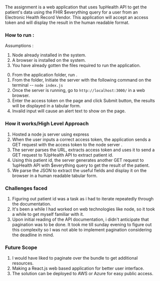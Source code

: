 The assignment is a  web application that uses 1upHealth API to get the patient's data using the FHIR $everything query for a user from an Electronic Health Record Vendor. 
This application will accept an access token and will display the result in the human readable format.

### How to run :
Assumptions : 
1) Node already installed in the system.
2) A browser is installed on the system.
3) You have already gotten the files required to run the application. 

0. From the application folder, run <npm init>.
1. From the folder, Initiate the server with the following command on the terminal -- `node index.js`
2. Once the server is running, go to `http://localhost:3000/` in a web browser.
3. Enter the access token on the page and click Submit button, the results will be displayed in a tabular form.
4. Invalid input will cause an alert text to show on the page.

### How it works/High Level Approach
1. Hosted a node js server using express
2. When the user inputs a correct access token, the application sends a GET request with the access token to the node server .
3. The server parses the URL, extracts access token and uses it to send a GET request to 1UpHealth API to extract patient id. 
4. Using this patient id, the server generates another GET request to 1upHealth API with $everything query to get the result of the patient.
5. We parse the JSON to extract the useful fields and display it on the browser in a human readable tabular form.

### Challenges faced
1. Figuring out patient id was a task as i had to iterate repeatedly through the documentation.
2. It's been a while I had worked on web technologies like node, so it took a while to get myself familiar with it.
3. Upon initial reading of the API documentation, i didn't anticipate that pagination was to be done. It took me till sunday evening to figure out this complexity so I was not able to implement pagination considering the deadline in mind. 

### Future Scope

1. I would have liked to paginate over the bundle to get additional resources.
2. Making a React.js web based application for better user interface.
3. The solution can be deployed to AWS or Azure for easy public access.
